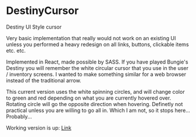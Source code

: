 # DestinyCursor
Destiny UI Style cursor

Very basic implementation that really would not work on an existing UI unless you performed a heavy redesign on all links, buttons, clickable items etc. etc.

Implemented in React, made possible by SASS. If you have played Bungie's Destiny you will remember the white circular cursor that you use in the user / inventory screens. I wanted to make something similar for a web browser instead of the traditional arrow. 

This current version uses the white spinning circles, and will change color to green and red depending on what you are currently hovered over. Rotating circle will go the opposite direction when hovering. Definetly not practical unless you are willing to go all in. Which I am not, so it stops here... Probably...

Working version is up: [Link](http://jspenkar.com/DestinyCursor/)
